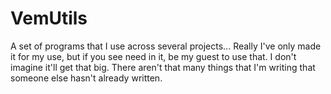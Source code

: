 # VemUtils
A set of programs that I use across several projects... Really I've only made it for my use, but if you see need in it, be my guest to use that. I don't imagine it'll get that big. There aren't that many things that I'm writing that someone else hasn't already written.
